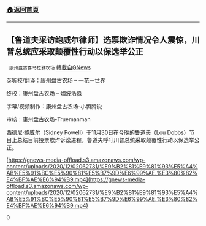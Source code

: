 ###  [:house:返回首頁](https://github.com/ourhimalayas/txt)
---

## 【鲁道夫采访鲍威尔律师】选票欺诈情况令人震惊，川普总统应采取颠覆性行动以保选举公正
` 康州盘古喜马拉雅农场` [轉載自GNews](https://gnews.org/zh-hans/609617/)

英听校/翻译：康州盘古农场 – 一花一世界

终校：康州盘古农场 – 烟波浩淼

字幕/视频制作：康州盘古农场-小腾腾说

审核：康州盘古农场-Truemanman

西德尼·鲍威尔（Sidney Powell）于11月30日在今晚的鲁道夫（Lou Dobbs）节目上总结目前投票欺诈诉讼进程，鲁道夫呼吁川普总统采取颠覆性行动以保选举公正。


[https://gnews-media-offload.s3.amazonaws.com/wp-content/uploads/2020/12/02062731/%E9%B2%81%E9%81%93%E5%A4%AB%E5%91%BC%E5%90%81%E5%B7%9D%E6%99%AE.%E3%80%82%E4%BF%AE%E6%94%B9.mp4](https://gnews-media-offload.s3.amazonaws.com/wp-content/uploads/2020/12/02062731/%E9%B2%81%E9%81%93%E5%A4%AB%E5%91%BC%E5%90%81%E5%B7%9D%E6%99%AE.%E3%80%82%E4%BF%AE%E6%94%B9.mp4)


0
